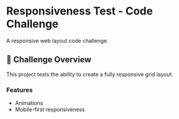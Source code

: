 # Responsiveness Test - Code Challenge

A responsive web layout code challenge.

## 🎯 Challenge Overview

This project tests the ability to create a fully responsive grid layout.

### Features
- Animations
- Mobile-first responsiveness
